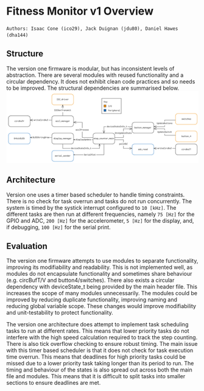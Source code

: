 # Fitness Monitor v1 Overview
`Authors: Isaac Cone (ico29), Jack Duignan (jdu80), Daniel Hawes (dha144)`

## Structure
The version one firmware is modular, but has inconsistent levels of abstraction. There are several modules with reused functionality and a circular dependency. It does not exhibit clean code practices and so needs to be improved. The structural dependencies are summarised below.
![Fitness Monitor v1 source structure](./images/version1-structurev2.png)

## Architecture
Version one uses a timer based scheduler to handle timing constraints. There is no check for task overrun and tasks do not run concurrently. The system is timed by the systick interrupt configured to `10 [kHz]`. The different tasks are then run at different frequencies, namely `75 [Hz]` for the GPIO and ADC, `200 [Hz]` for the accelerometer, `5 [Hz]` for the display, and, if debugging, `100 [Hz]` for the serial print.

## Evaluation
The version one firmware attempts to use modules to separate functionality, improving its modifiability and readability. This is not implemented well, as modules do not encapsulate functionality and sometimes share behaviour (e.g. circBufT/V and button4/switches). There also exists a circular dependency with deviceState_t being provided by the main header file. This increases the scope of many modules unnecessarily. The modules could be improved by reducing duplicate functionality, improving naming and reducing global variable scope. These changes would improve modifiability and unit-testability to protect functionality.

The version one architecture does attempt to implement task scheduling tasks to run at different rates. This means that lower priority tasks do not interfere with the high speed calculation required to track the step counting. There is also tick overflow checking to ensure robust timing. The main issue with this timer based scheduler is that it does not check for task execution time overrun. This means that deadlines for high priority tasks could be missed due to a lower priority task taking longer than its period to run. The timing and behaviour of the states is also spread out across both the main file and modules. This means that it is difficult to split tasks into smaller sections to ensure deadlines are met.